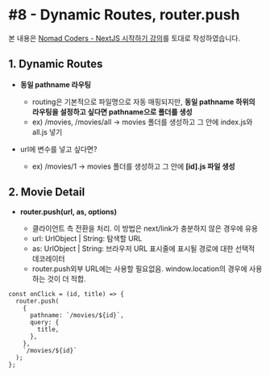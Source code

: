 # #8 - Dynamic Routes, router.push
본 내용은 [Nomad Coders - NextJS 시작하기 강의](https://nomadcoders.co/nextjs-fundamentals)를 토대로 작성하였습니다.
<br/>
## 1. Dynamic Routes
- **동일 pathname 라우팅**
  - routing은 기본적으로 파일명으로 자동 매핑되지만, **동일 pathname 하위의 라우팅을 설정하고 싶다면 pathname으로 폴더를 생성**
  - ex) /movies, /movies/all -> movies 폴더를 생성하고 그 안에 index.js와 all.js 넣기
    
- url에 변수를 넣고 싶다면?
  - ex) /movies/1 -> movies 폴더를 생성하고 그 안에 **[id].js 파일 생성**
 
## 2. Movie Detail
- **router.push(url, as, options)**
  
  - 클라이언트 측 전환을 처리. 이 방법은 next/link가 충분하지 않은 경우에 유용
  - url: UrlObject | String: 탐색할 URL
  - as: UrlObject | String: 브라우저 URL 표시줄에 표시될 경로에 대한 선택적 데코레이터
  - router.push외부 URL에는 사용할 필요없음. window.location의 경우에 사용하는 것이 더 적합.
```
const onClick = (id, title) => {
  router.push(
    {
      pathname: `/movies/${id}`,
      query: {
        title,
      },
    },
    `/movies/${id}`
  );
};
```
